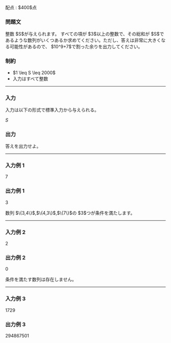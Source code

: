 
<div>

<span>

<span>

<p>
配点 : $400$点
</p>

<div>

<section>

### **問題文**

<p>
整数 $S$が与えられます。
すべての項が $3$以上の整数で、その総和が $S$であるような数列がいくつあるか求めてください。ただし、答えは非常に大きくなる可能性があるので、 $10^9+7$で割った余りを出力してください。
</p>

</section>

</div>

<div>

<section>

### **制約**

<ul>

<li>
$1 \leq S \leq 2000$
</li>

<li>
入力はすべて整数
</li>

</ul>

</section>

</div>

---

<div>

<div>

<section>

### **入力**

<p>
入力は以下の形式で標準入力から与えられる。
</p>

<div>

$S$
</div>

</section>

</div>

<div>

<section>

### **出力**

<p>
答えを出力せよ。
</p>

</section>

</div>

</div>

---

<div>

<section>

### **入力例 1**

<div>

7

</div>

</section>

</div>

<div>

<section>

### **出力例 1**

<div>

3

</div>

<p>
数列 $\{3,4\}$,$\{4,3\}$,$\{7\}$の $3$つが条件を満たします。
</p>

</section>

</div>

---

<div>

<section>

### **入力例 2**

<div>

2

</div>

</section>

</div>

<div>

<section>

### **出力例 2**

<div>

0

</div>

<p>
条件を満たす数列は存在しません。
</p>

</section>

</div>

---

<div>

<section>

### **入力例 3**

<div>

1729

</div>

</section>

</div>

<div>

<section>

### **出力例 3**

<div>

294867501

</div>

</section>

</div>

</span>

</span>

</div>
